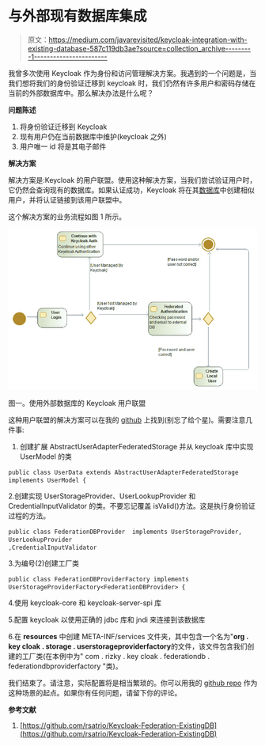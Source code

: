 # 与外部现有数据库集成

> 原文：<https://medium.com/javarevisited/keycloak-integration-with-existing-database-587c119db3ae?source=collection_archive---------1----------------------->

我曾多次使用 Keycloak 作为身份和访问管理解决方案。我遇到的一个问题是，当我们想将我们的身份验证迁移到 keycloak 时，我们仍然有许多用户和密码存储在当前的外部数据库中。那么解决办法是什么呢？

**问题陈述**

1.  将身份验证迁移到 Keycloak
2.  现有用户仍在当前数据库中维护(keycloak 之外)
3.  用户唯一 id 将是其电子邮件

**解决方案**

解决方案是:Keycloak 的用户联盟。使用这种解决方案，当我们尝试验证用户时，它仍然会查询现有的数据库。如果认证成功，Keycloak 将在其[数据库](https://javarevisited.blogspot.com/2018/05/top-5-sql-and-database-courses-to-learn-online.html)中创建相似用户，并将认证链接到该用户联盟中。

这个解决方案的业务流程如图 1 所示。

[![](img/9542d0eee45004fd7c54c2ea1c955d4e.png)](https://javarevisited.blogspot.com/2019/10/top-5-coursera-professional-certificates-for-programmers-IT-professionals.html)

图一。使用外部数据库的 Keycloak 用户联盟

这种用户联盟的解决方案可以在我的 [github](https://github.com/rsatrio/Keycloak-Federation-ExistingDB) 上找到(别忘了给个星)。需要注意几件事:

1.  创建扩展 AbstractUserAdapterFederatedStorage 并从 keycloak 库中实现 UserModel 的类

```
public class UserData extends AbstractUserAdapterFederatedStorage  implements UserModel {
```

2.创建实现 UserStorageProvider、UserLookupProvider 和 CredentialInputValidator 的类。不要忘记覆盖 isValid()方法。这是执行身份验证过程的方法。

```
public class FederationDBProvider  implements UserStorageProvider,
UserLookupProvider
,CredentialInputValidator
```

3.为编号(2)创建工厂类

```
public class FederationDBProviderFactory implements UserStorageProviderFactory<FederationDBProvider> {
```

4.使用 keycloak-core 和 keycloak-server-spi 库

5.配置 keycloak 以使用正确的 jdbc 库和 jndi 来连接到该数据库

6.在 **resources** 中创建 META-INF/services 文件夹，其中包含一个名为"**org . key cloak . storage . userstorageproviderfactory**的文件，该文件包含我们创建的工厂类(在本例中为" com . rizky . key cloak . federationdb . federationdbproviderfactory "类)。

我们结束了。请注意，实际配置将是相当繁琐的。你可以用我的 [github repo](https://github.com/rsatrio/Keycloak-Federation-ExistingDB) 作为这种场景的起点。如果你有任何问题，请留下你的评论。

**参考文献**

1.  [https://github.com/rsatrio/Keycloak-Federation-ExistingDB](https://github.com/rsatrio/Keycloak-Federation-ExistingDB)